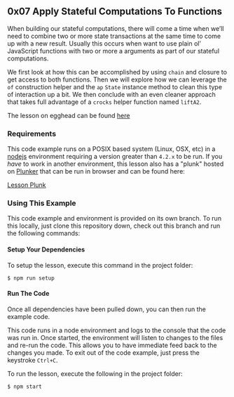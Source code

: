 ## 0x07 Apply Stateful Computations To Functions

When building our stateful computations, there will come a time when we’ll
need to combine two or more state transactions at the same time to come up
with a new result. Usually this occurs when want to use plain ol’ JavaScript
functions with two or more a arguments as part of our stateful computations.

We first look at how this can be accomplished by using `chain` and closure to
get access to both functions. Then we will explore how we can leverage the `of`
construction helper and the `ap` `State` instance method to clean this type of
interaction up a bit. We then conclude with an even cleaner approach that takes
full advantage of a `crocks` helper function named `liftA2`.

The lesson on egghead can be found [here][5]

### Requirements
This code example runs on a POSIX based system (Linux, OSX, etc) in a [nodejs][2] environment
requiring a version greater than `4.2.x` to be run. If you *have* to work in another environment,
this lesson also has a "plunk" hosted on [Plunker][3] that can be run in browser and can be found
here:

[Lesson Plunk][4]

### Using This Example
This code example and environment is provided on its own branch. To run this locally, just clone
this repository down, check out this branch and run the following commands:

#### Setup Your Dependencies
To setup the lesson, execute this command in the project folder:

```
$ npm run setup
```

#### Run The Code
Once all dependencies have been pulled down, you can then run the example code.

This code runs in a node environment and logs to the console that the code was run in. Once
started, the environment will listen to changes to the files and re-run the code. This allows
you to have immediate feed back to the changes you made. To exit out of the code example,
just press the keystroke `Ctrl+C`.

To run the lesson, execute the following in the project folder:

```
$ npm start
```

[1]: https://egghead.io/instructors/ian-hofmann-hicks
[2]: https://nodejs.org/
[3]: https://plnkr.co/

[4]: https://embed.plnkr.co/github/eggheadio-projects/getting-to-know-the-state-monad-in-javascript/0x07-combine-function/plnkr?show=script.js,preview
[5]: https://egghead.io/lessons/javascript-apply-stateful-computations-to-functions
